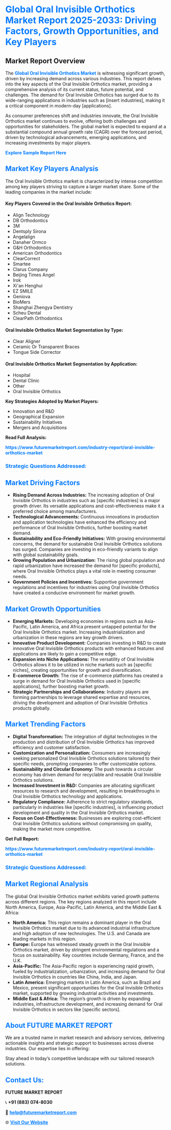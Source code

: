 <h1 style="color: #007BFF;">Global Oral Invisible Orthotics Market Report 2025-2033: Driving Factors, Growth Opportunities, and Key Players</h1>

<section id="overview">
<h2>Market Report Overview</h2>
<p>The <a href="https://www.futuremarketreport.com/industry-report/oral-invisible-orthotics-market" style="color: #007BFF; text-decoration: none;"><strong>Global Oral Invisible Orthotics Market</strong></a> is witnessing significant growth, driven by increasing demand across various industries. This report delves into the key aspects of the Oral Invisible Orthotics market, providing a comprehensive analysis of its current status, future potential, and challenges. The demand for Oral Invisible Orthotics has surged due to its wide-ranging applications in industries such as [insert industries], making it a critical component in modern-day [applications].</p>
<p>As consumer preferences shift and industries innovate, the Oral Invisible Orthotics market continues to evolve, offering both challenges and opportunities for stakeholders. The global market is expected to expand at a substantial compound annual growth rate (CAGR) over the forecast period, driven by technological advancements, emerging applications, and increasing investments by major players.</p>
</section>

<section id="overview">
<p><a href="https://www.futuremarketreport.com/request-sample/reportId=125123" style="color: #007BFF; text-decoration: none;"><strong>Explore Sample Report Here</strong></a></p>
</section>

<section id="key-players">
<h2 style="color: #007BFF;">Market Key Players Analysis</h2>
<p>The Oral Invisible Orthotics market is characterized by intense competition among key players striving to capture a larger market share. Some of the leading companies in the market include:</p>
<h4>Key Players Covered in the Oral Invisible Orthotics Report:</h4>
<ul><li>Align Technology</li><li>DB Orthodontics</li><li>3M</li><li>Dentsply Sirona</li><li>Angelalign</li><li>Danaher Ormco</li><li>G&amp;H Orthodontics</li><li>American Orthodontics</li><li>ClearCorrect</li><li>Smartee</li><li>Clarus Company</li><li>Beijing Times Angel</li><li>Irok</li><li>Xi&#039;an Henghui</li><li>EZ SMILE</li><li>Geniova</li><li>BioMers</li><li>Shanghai Zhengya Dentistry</li><li>Scheu Dental</li><li>ClearPath Orthodontics</li></ul>
<h4>Oral Invisible Orthotics Market Segmentation by Type:</h4>
<ul><li>Clear Aligner</li><li>Ceramic Or Transparent Braces</li><li>Tongue Side Corrector</li></ul>

<h4>Oral Invisible Orthotics Market Segmentation by Application:</h4>
<ul><li>Hospital</li><li>Dental Clinic</li><li>Other</li><li>Oral Invisible Orthotics</li></ul>
<p><strong>Key Strategies Adopted by Market Players:</strong></p>
<ul>
<li>Innovation and R&D</li>
<li>Geographical Expansion</li>
<li>Sustainability Initiatives</li>
<li>Mergers and Acquisitions</li>
</ul>
</section>

<section>
<p><strong>Read Full Analysis: </strong></p><a href="https://www.futuremarketreport.com/industry-report/oral-invisible-orthotics-market" style="color: #007BFF; text-decoration: none;"><strong>https://www.futuremarketreport.com/industry-report/oral-invisible-orthotics-market</strong></a>
<h3 style="color: #007BFF;">Strategic Questions Addressed:</h3>
</section>

<section id="driving-factors">
<h2 style="color: #007BFF;">Market Driving Factors</h2>
<ul>
<li><strong>Rising Demand Across Industries:</strong> The increasing adoption of Oral Invisible Orthotics in industries such as [specific industries] is a major growth driver. Its versatile applications and cost-effectiveness make it a preferred choice among manufacturers.</li>
<li><strong>Technological Advancements:</strong> Continuous innovations in production and application technologies have enhanced the efficiency and performance of Oral Invisible Orthotics, further boosting market demand.</li>
<li><strong>Sustainability and Eco-Friendly Initiatives:</strong> With growing environmental concerns, the demand for sustainable Oral Invisible Orthotics solutions has surged. Companies are investing in eco-friendly variants to align with global sustainability goals.</li>
<li><strong>Growing Population and Urbanization:</strong> The rising global population and rapid urbanization have increased the demand for [specific products], where Oral Invisible Orthotics plays a vital role in meeting consumer needs.</li>
<li><strong>Government Policies and Incentives:</strong> Supportive government regulations and incentives for industries using Oral Invisible Orthotics have created a conducive environment for market growth.</li>
</ul>
</section>

<section id="growth-opportunities">
<h2 style="color: #007BFF;">Market Growth Opportunities</h2>
<ul>
<li><strong>Emerging Markets:</strong> Developing economies in regions such as Asia-Pacific, Latin America, and Africa present untapped potential for the Oral Invisible Orthotics market. Increasing industrialization and urbanization in these regions are key growth drivers.</li>
<li><strong>Innovative Product Development:</strong> Companies investing in R&D to create innovative Oral Invisible Orthotics products with enhanced features and applications are likely to gain a competitive edge.</li>
<li><strong>Expansion into Niche Applications:</strong> The versatility of Oral Invisible Orthotics allows it to be utilized in niche markets such as [specific niches], creating opportunities for growth and diversification.</li>
<li><strong>E-commerce Growth:</strong> The rise of e-commerce platforms has created a surge in demand for Oral Invisible Orthotics used in [specific applications], further boosting market growth.</li>
<li><strong>Strategic Partnerships and Collaborations:</strong> Industry players are forming partnerships to leverage shared expertise and resources, driving the development and adoption of Oral Invisible Orthotics products globally.</li>
</ul>
</section>

<section id="trending-factors">
<h2 style="color: #007BFF;">Market Trending Factors</h2>
<ul>
<li><strong>Digital Transformation:</strong> The integration of digital technologies in the production and distribution of Oral Invisible Orthotics has improved efficiency and customer satisfaction.</li>
<li><strong>Customization and Personalization:</strong> Consumers are increasingly seeking personalized Oral Invisible Orthotics solutions tailored to their specific needs, prompting companies to offer customizable options.</li>
<li><strong>Sustainability and Circular Economy:</strong> The push towards a circular economy has driven demand for recyclable and reusable Oral Invisible Orthotics solutions.</li>
<li><strong>Increased Investment in R&D:</strong> Companies are allocating significant resources to research and development, resulting in breakthroughs in Oral Invisible Orthotics technology and applications.</li>
<li><strong>Regulatory Compliance:</strong> Adherence to strict regulatory standards, particularly in industries like [specific industries], is influencing product development and quality in the Oral Invisible Orthotics market.</li>
<li><strong>Focus on Cost-Effectiveness:</strong> Businesses are exploring cost-efficient Oral Invisible Orthotics solutions without compromising on quality, making the market more competitive.</li>
</ul>
</section>

<section>
<p><strong>Get Full Report: </strong></p><a href="https://www.futuremarketreport.com/industry-report/oral-invisible-orthotics-market" style="color: #007BFF; text-decoration: none;"><strong>https://www.futuremarketreport.com/industry-report/oral-invisible-orthotics-market</strong></a>
<h3 style="color: #007BFF;">Strategic Questions Addressed:</h3>
</section>


<section id="regional-analysis">
<h2 style="color: #007BFF;">Market Regional Analysis</h2>
<p>The global Oral Invisible Orthotics market exhibits varied growth patterns across different regions. The key regions analyzed in this report include North America, Europe, Asia-Pacific, Latin America, and the Middle East & Africa:</p>
<ul>
<li><strong>North America:</strong> This region remains a dominant player in the Oral Invisible Orthotics market due to its advanced industrial infrastructure and high adoption of new technologies. The U.S. and Canada are leading markets in this region.</li>
<li><strong>Europe:</strong> Europe has witnessed steady growth in the Oral Invisible Orthotics market, driven by stringent environmental regulations and a focus on sustainability. Key countries include Germany, France, and the U.K.</li>
<li><strong>Asia-Pacific:</strong> The Asia-Pacific region is experiencing rapid growth, fueled by industrialization, urbanization, and increasing demand for Oral Invisible Orthotics in countries like China, India, and Japan.</li>
<li><strong>Latin America:</strong> Emerging markets in Latin America, such as Brazil and Mexico, present significant opportunities for the Oral Invisible Orthotics market, supported by growing industrial activities and investments.</li>
<li><strong>Middle East & Africa:</strong> The region’s growth is driven by expanding industries, infrastructure development, and increasing demand for Oral Invisible Orthotics in sectors like [specific sectors].</li>
</ul>
</section>

<footer>
<h2 style="color: #007BFF;">About FUTURE MARKET REPORT</h2>
<p>We are a trusted name in market research and advisory services, delivering actionable insights and strategic support to businesses across diverse industries. Our expertise lies in offering:</p>

<p>Stay ahead in today’s competitive landscape with our tailored research solutions.</p>

<h2 style="color: #007BFF;">Contact Us:</h2>
<p><strong>FUTURE MARKET REPORT</strong></p>
<p>📞 <strong>+91 (883) 074-8030</strong></p>
<p>📧 <strong><a href="mailto:help@futuremarketreport.com" style="color: #007BFF;">help@futuremarketreport.com</a></strong></p>
<p>🌐 <strong><a href="https://www.futuremarketreport.com/" style="color: #007BFF;">Visit Our Website</a></strong></p>
</footer>